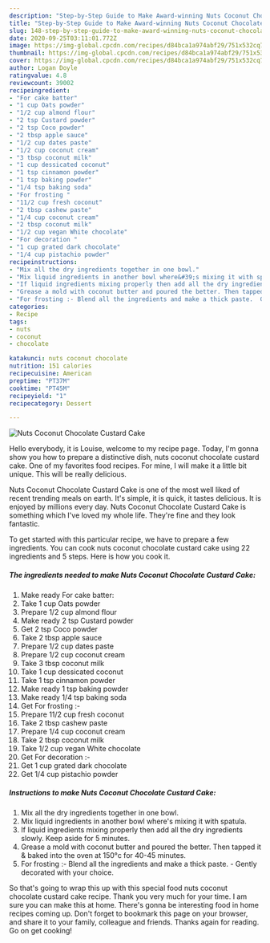 ```yaml
---
description: "Step-by-Step Guide to Make Award-winning Nuts Coconut Chocolate Custard Cake"
title: "Step-by-Step Guide to Make Award-winning Nuts Coconut Chocolate Custard Cake"
slug: 148-step-by-step-guide-to-make-award-winning-nuts-coconut-chocolate-custard-cake
date: 2020-09-25T03:11:01.772Z
image: https://img-global.cpcdn.com/recipes/d84bca1a974abf29/751x532cq70/nuts-coconut-chocolate-custard-cake-recipe-main-photo.jpg
thumbnail: https://img-global.cpcdn.com/recipes/d84bca1a974abf29/751x532cq70/nuts-coconut-chocolate-custard-cake-recipe-main-photo.jpg
cover: https://img-global.cpcdn.com/recipes/d84bca1a974abf29/751x532cq70/nuts-coconut-chocolate-custard-cake-recipe-main-photo.jpg
author: Logan Doyle
ratingvalue: 4.8
reviewcount: 39002
recipeingredient:
- "For cake batter"
- "1 cup Oats powder"
- "1/2 cup almond flour"
- "2 tsp Custard powder"
- "2 tsp Coco powder"
- "2 tbsp apple sauce"
- "1/2 cup dates paste"
- "1/2 cup coconut cream"
- "3 tbsp coconut milk"
- "1 cup dessicated coconut"
- "1 tsp cinnamon powder"
- "1 tsp baking powder"
- "1/4 tsp baking soda"
- "For frosting "
- "11/2 cup fresh coconut"
- "2 tbsp cashew paste"
- "1/4 cup coconut cream"
- "2 tbsp coconut milk"
- "1/2 cup vegan White chocolate"
- "For decoration "
- "1 cup grated dark chocolate"
- "1/4 cup pistachio powder"
recipeinstructions:
- "Mix all the dry ingredients together in one bowl."
- "Mix liquid ingredients in another bowl where&#39;s mixing it with spatula."
- "If liquid ingredients mixing properly then add all the dry ingredients slowly. Keep aside for 5 minutes."
- "Grease a mold with coconut butter and poured the better. Then tapped it &amp; baked into the oven at 150°c for 40-45 minutes."
- "For frosting :- Blend all the ingredients and make a thick paste.  Gently decorated with your choice."
categories:
- Recipe
tags:
- nuts
- coconut
- chocolate

katakunci: nuts coconut chocolate 
nutrition: 151 calories
recipecuisine: American
preptime: "PT37M"
cooktime: "PT45M"
recipeyield: "1"
recipecategory: Dessert

---
```



![Nuts Coconut Chocolate Custard Cake](https://img-global.cpcdn.com/recipes/d84bca1a974abf29/751x532cq70/nuts-coconut-chocolate-custard-cake-recipe-main-photo.jpg)

Hello everybody, it is Louise, welcome to my recipe page. Today, I'm gonna show you how to prepare a distinctive dish, nuts coconut chocolate custard cake. One of my favorites food recipes. For mine, I will make it a little bit unique. This will be really delicious.



Nuts Coconut Chocolate Custard Cake is one of the most well liked of recent trending meals on earth. It's simple, it is quick, it tastes delicious. It is enjoyed by millions every day. Nuts Coconut Chocolate Custard Cake is something which I've loved my whole life. They're fine and they look fantastic.


To get started with this particular recipe, we have to prepare a few ingredients. You can cook nuts coconut chocolate custard cake using 22 ingredients and 5 steps. Here is how you cook it.

<!--inarticleads1-->

##### The ingredients needed to make Nuts Coconut Chocolate Custard Cake:

1. Make ready For cake batter:
1. Take 1 cup Oats powder
1. Prepare 1/2 cup almond flour
1. Make ready 2 tsp Custard powder
1. Get 2 tsp Coco powder
1. Take 2 tbsp apple sauce
1. Prepare 1/2 cup dates paste
1. Prepare 1/2 cup coconut cream
1. Take 3 tbsp coconut milk
1. Take 1 cup dessicated coconut
1. Take 1 tsp cinnamon powder
1. Make ready 1 tsp baking powder
1. Make ready 1/4 tsp baking soda
1. Get For frosting :-
1. Prepare 11/2 cup fresh coconut
1. Take 2 tbsp cashew paste
1. Prepare 1/4 cup coconut cream
1. Take 2 tbsp coconut milk
1. Take 1/2 cup vegan White chocolate
1. Get For decoration :-
1. Get 1 cup grated dark chocolate
1. Get 1/4 cup pistachio powder




<!--inarticleads2-->

##### Instructions to make Nuts Coconut Chocolate Custard Cake:

1. Mix all the dry ingredients together in one bowl.
1. Mix liquid ingredients in another bowl where&#39;s mixing it with spatula.
1. If liquid ingredients mixing properly then add all the dry ingredients slowly. Keep aside for 5 minutes.
1. Grease a mold with coconut butter and poured the better. Then tapped it &amp; baked into the oven at 150°c for 40-45 minutes.
1. For frosting :- Blend all the ingredients and make a thick paste.  - Gently decorated with your choice.




So that's going to wrap this up with this special food nuts coconut chocolate custard cake recipe. Thank you very much for your time. I am sure you can make this at home. There's gonna be interesting food in home recipes coming up. Don't forget to bookmark this page on your browser, and share it to your family, colleague and friends. Thanks again for reading. Go on get cooking!
